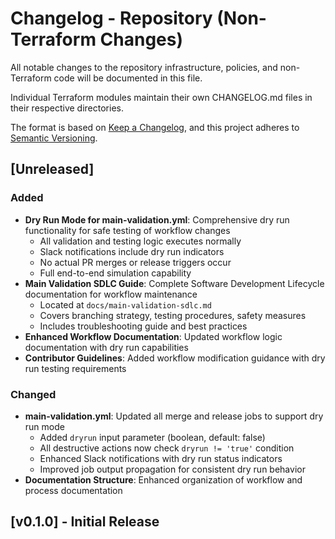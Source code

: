 # Changelog - Repository (Non-Terraform Changes)

All notable changes to the repository infrastructure, policies, and non-Terraform code will be documented in this file.

Individual Terraform modules maintain their own CHANGELOG.md files in their respective directories.

The format is based on [Keep a Changelog](https://keepachangelog.com/en/1.0.0/),
and this project adheres to [Semantic Versioning](https://semver.org/spec/v2.0.0.html).

## [Unreleased]

### Added
- **Dry Run Mode for main-validation.yml**: Comprehensive dry run functionality for safe testing of workflow changes
  - All validation and testing logic executes normally
  - Slack notifications include dry run indicators  
  - No actual PR merges or release triggers occur
  - Full end-to-end simulation capability
- **Main Validation SDLC Guide**: Complete Software Development Lifecycle documentation for workflow maintenance
  - Located at `docs/main-validation-sdlc.md`
  - Covers branching strategy, testing procedures, safety measures
  - Includes troubleshooting guide and best practices
- **Enhanced Workflow Documentation**: Updated workflow logic documentation with dry run capabilities
- **Contributor Guidelines**: Added workflow modification guidance with dry run testing requirements

### Changed
- **main-validation.yml**: Updated all merge and release jobs to support dry run mode
  - Added `dryrun` input parameter (boolean, default: false)
  - All destructive actions now check `dryrun != 'true'` condition
  - Enhanced Slack notifications with dry run status indicators
  - Improved job output propagation for consistent dry run behavior
- **Documentation Structure**: Enhanced organization of workflow and process documentation

## [v0.1.0] - Initial Release